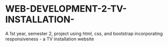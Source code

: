# WEB-DEVELOPMENT-2-TV-INSTALLATION-
A 1st year, semester 2, project using html, css, and bootstrap incorporating responsiveness - a TV installation website
